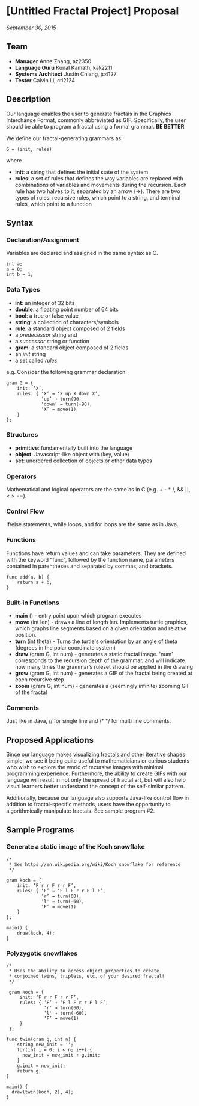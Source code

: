 [**Untitled Fractal Project**] Proposal
=============

*September 30, 2015*

Team
-------------
- **Manager** Anne Zhang, az2350
- **Language Guru** Kunal Kamath, kak2211
- **Systems Architect** Justin Chiang, jc4127
- **Tester** Calvin Li, ctl2124

Description
-------------
Our language enables the user to generate fractals in the Graphics Interchange Format, commonly abbreviated as GIF. Specifically, the user should be able to program a fractal using a formal grammar. **BE BETTER**

We define our fractal-generating grammars as:
```
G = (init, rules)
```
where

- **init**: a string that defines the initial state of the system
- **rules**: a set of rules that defines the way variables are replaced with combinations of variables and movements during the recursion. Each rule has two halves to it, separated by an arrow (→). There are two types of rules: recursive rules, which point to a string, and terminal rules, which point to a function

Syntax
-------------
### Declaration/Assignment
Variables are declared and assigned in the same syntax as C.
```
int a;
a = 0;
int b = 1;
```

### Data Types
- **int**: an integer of 32 bits
- **double**: a floating point number of 64 bits
- **bool**: a true or false value
- **string**: a collection of characters/symbols
- **rule**: a standard object composed of 2 fields
 - a *predecessor* string and
 - a *successor* string or function
- **gram**: a standard object composed of 2 fields
 - an *init* string
 - a set called *rules*

e.g. Consider the following grammar declaration:

```
gram G = {
    init: ‘X’,
    rules: { ‘X’ → ‘X up X down X’,
             ‘up’ → turn(90,
             ‘down’ → turn(-90),
             ‘X’ → move(1)
    }
};
```

### Structures
- **primitive**: fundamentally built into the language
- **object**: Javascript-like object with (key, value)
- **set**: unordered collection of objects or other data types

### Operators
Mathematical and logical operators are the same as in C (e.g. + - * /, && ||, < > ==).

### Control Flow
If/else statements, while loops, and for loops are the same as in Java.

### Functions
Functions have return values and can take parameters. They are defined with the keyword “func”, followed by the function name, parameters contained in parentheses and separated by commas, and brackets.
```
func add(a, b) {
    return a + b;
}
```

### Built-in Functions
- **main** () - entry point upon which program executes
- **move** (int len) - draws a line of length len. Implements turtle graphics, which graphs line segments based on a given orientation and relative position.
- **turn** (int theta) - Turns the turtle's orientation by an angle of theta (degrees in the polar coordinate system)
- **draw** (gram G, int num) - generates a static fractal image. 'num' corresponds to the recursion depth of the grammar, and will indicate how many times the grammar’s ruleset should be applied in the drawing
- **grow** (gram G, int num) - generates a GIF of the fractal being created at each recursive step
- **zoom** (gram G, int num) - generates a (seemingly infinite) zooming GIF of the fractal

### Comments
Just like in Java, // for single line and /* */ for multi line comments.

Proposed Applications
-------------
Since our language makes visualizing fractals and other iterative shapes simple, we see it being quite useful to mathematicians or curious students who wish to explore the world of recursive images with minimal programming experience. Furthermore, the ability to create GIFs with our language will result in not only the spread of fractal art, but will also help visual learners better understand the concept of the self-similar pattern.

Additionally, because our language also supports Java-like control flow in addition to fractal-specific methods, users have the opportunity to algorithmically manipulate fractals. See sample program #2.

Sample Programs
-------------

### Generate a static image of the Koch snowflake
```
/*
 * See https://en.wikipedia.org/wiki/Koch_snowflake for reference
 */

gram koch = {
    init: ‘F r r F r r F’,
    rules: { ‘F’ → ‘F l F r r F l F’,
             ‘r’ → turn(60),
             ‘l' → turn(-60),
             ‘F’ → move(1)
    }
};

main() {
    draw(koch, 4);
}
```

### Polyzygotic snowflakes
```
/*
 * Uses the ability to access object properties to create
 * conjoined twins, triplets, etc. of your desired fractal!
 */

 gram koch = {
     init: ‘F r r F r r F’,
     rules: { ‘F’ → ‘F l F r r F l F’,
              ‘r’ → turn(60),
              ‘l' → turn(-60),
              ‘F’ → move(1)
     }
 };

func twin(gram g, int n) {
    string new_init = '';
    for(int i = 0; i < n; i++) {
      new_init = new_init + g.init;
    }
    g.init = new_init;
    return g;
}

main() {
  draw(twin(koch, 2), 4);
}
```
